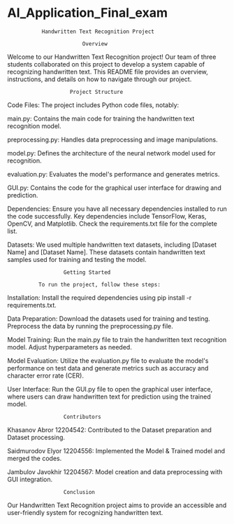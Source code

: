 # AI_Application_Final_exam

               Handwritten Text Recognition Project

                            Overview

Welcome to our Handwritten Text Recognition project! Our team of three students collaborated on this project to develop a system capable of recognizing handwritten text. This README file provides an overview, instructions, and details on how to navigate through our project.

                        Project Structure

Code Files: The project includes Python code files, notably:

main.py: Contains the main code for training the handwritten text recognition model.

preprocessing.py: Handles data preprocessing and image manipulations.

model.py: Defines the architecture of the neural network model used for recognition.

evaluation.py: Evaluates the model's performance and generates metrics.

GUI.py: Contains the code for the graphical user interface for drawing and prediction.

Dependencies: Ensure you have all necessary dependencies installed to run the code successfully. Key dependencies include TensorFlow, Keras, OpenCV, and Matplotlib. Check the requirements.txt file for the complete list.

Datasets: We used multiple handwritten text datasets, including [Dataset Name] and [Dataset Name]. These datasets contain handwritten text samples used for training and testing the model.
           
                      Getting Started

              To run the project, follow these steps:

Installation: Install the required dependencies using pip install -r requirements.txt.

Data Preparation: Download the datasets used for training and testing. Preprocess the data by running the preprocessing.py file.

Model Training: Run the main.py file to train the handwritten text recognition model. Adjust hyperparameters as needed.

Model Evaluation: Utilize the evaluation.py file to evaluate the model's performance on test data and generate metrics such as accuracy and character error rate (CER).

User Interface: Run the GUI.py file to open the graphical user interface, where users can draw handwritten text for prediction using the trained model.

                      Contributors

Khasanov Abror 12204542: Contributed to the Dataset preparation and Dataset processing.

Saidmurodov Elyor 12204556: Implemented the Model & Trained model and merged the codes.

Jambulov Javokhir 12204567: Model creation and data preprocessing with GUI integration.

                      Conclusion

Our Handwritten Text Recognition project aims to provide an accessible and user-friendly system for recognizing handwritten text.
